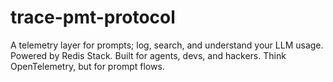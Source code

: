 # trace-pmt-protocol
A telemetry layer for prompts; log, search, and understand your LLM usage. Powered by Redis Stack. Built for agents, devs, and hackers. Think OpenTelemetry, but for prompt flows.
